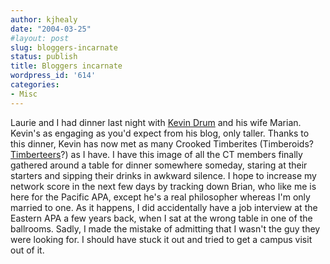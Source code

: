 ```yaml
---
author: kjhealy
date: "2004-03-25"
#layout: post
slug: bloggers-incarnate
status: publish
title: Bloggers incarnate
wordpress_id: '614'
categories:
- Misc
---
```


Laurie and I had dinner last night with [Kevin Drum](http://www.washingtonmonthly.com/) and his wife Marian. Kevin's as engaging as you'd expect from his blog, only taller. Thanks to this dinner, Kevin has now met as many Crooked Timberites (Timberoids? [Timberteers](http://www.crookedtimber.org/archives/001378.html)?) as I have. I have this image of all the CT members finally gathered around a table for dinner somewhere someday, staring at their starters and sipping their drinks in awkward silence. I hope to increase my network score in the next few days by tracking down Brian, who like me is here for the Pacific APA, except he's a real philosopher whereas I'm only married to one. As it happens, I did accidentally have a job interview at the Eastern APA a few years back, when I sat at the wrong table in one of the ballrooms. Sadly, I made the mistake of admitting that I wasn't the guy they were looking for. I should have stuck it out and tried to get a campus visit out of it.
